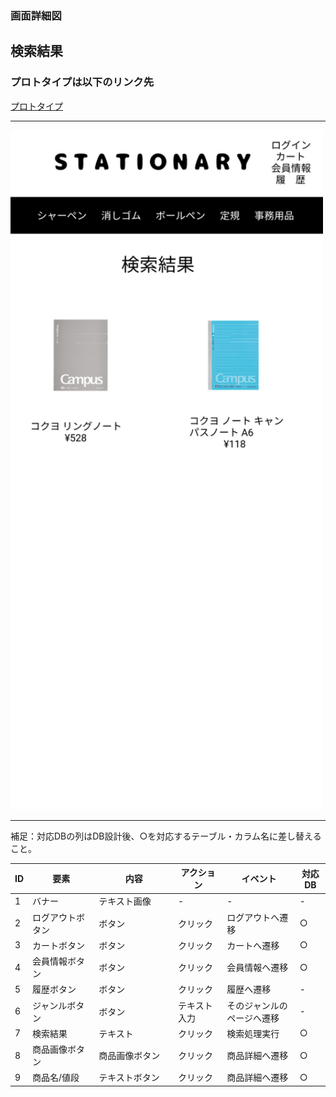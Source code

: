 ### 画面詳細図
## 検索結果
### プロトタイプは以下のリンク先
[プロトタイプ](https://www.figma.com/file/YN8g4ahM3raStzCZMDXhNA/stationary?node-id=1%3A)
*****
<img src="../img/検索結果.png" width="500">

*****
補足：対応DBの列はDB設計後、○を対応するテーブル・カラム名に差し替えること。

| ID | 要素 | 内容 | アクション | イベント | 対応DB |
|----|------|-----|------------|---------|-------|
|1   |バナー　　　　|テキスト画像     |-          |-                  |-|
|2   |ログアウトボタン|ボタン         |クリック　　|ログアウトへ遷移    |○|
|3   |カートボタン　|ボタン　　　　　　|クリック　　|カートへ遷移|○|
|4   |会員情報ボタン|ボタン　　　　　　|クリック　　|会員情報へ遷移|○|
|5   |履歴ボタン　　|ボタン　　　　　　|クリック　　|履歴へ遷移|-|
|6   |ジャンルボタン|ボタン　　　　　　|テキスト入力|そのジャンルのページへ遷移|-|
|7   |検索結果　　　|テキスト　　　　　|クリック　　|検索処理実行|○|
|8   |商品画像ボタン|商品画像ボタン　　|クリック　　|商品詳細へ遷移|○|
|9   |商品名/値段　|テキストボタン　　|クリック　　|商品詳細へ遷移|○|

